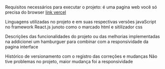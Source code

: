 Requisitos necessários para executar o projeto:
é uma pagina web você só precisa do browser [link vercel](https://portfolio-alpha-tawny-72.vercel.app/)

Linguagens utilizadas no projeto e em suas respectivas versões
javaScript no framework React.js junoto como o marcado html e sitilizador css

Descrições das funcionalidades do projeto ou das melhorias implementadas na
addicionei um hamburguer para combinar com a responsividade da pagina
interface

Histórico de versionamento com o registro das correções e mudanças
    Não tive problemas no projeto, maior mudança foi a responsividade
